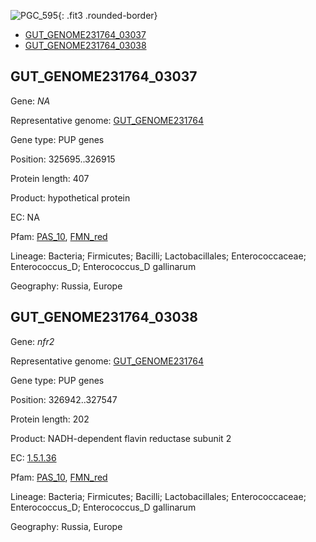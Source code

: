 ![PGC_595](../static/images/Clusters_figure/PGC_595.jpg){: .fit3 .rounded-border}

<ul id="myTab" class="nav nav-tabs">
  <li class="active">
        <a href="#tab1" data-toggle="tab">GUT_GENOME231764_03037</a>
  </li>
<li><a href="#tab2" data-toggle="tab">GUT_GENOME231764_03038</a></li>
</ul>

<div id="myTabContent" class="tab-content">
  <div class="tab-pane fade in active" id="tab1">

<h2 id="GUT_GENOME231764_03037">GUT_GENOME231764_03037</h2>
<p>Gene: <em>NA</em>
<p>Representative genome: <a href="https://www.ebi.ac.uk/metagenomics/genomes/MGYG-HGUT-00106">GUT_GENOME231764</a></p>
<p>Gene type: PUP genes</p>
<p>Position: 325695..326915</p>
<p>Protein length: 407</p>
<p>Product: hypothetical protein</p>
<p>EC: NA</p>
<p>Pfam: <a href="http://pfam.xfam.org/family/PAS_10">PAS_10</a>, <a href="http://pfam.xfam.org/family/FMN_red">FMN_red</a></p>
<p>Lineage: Bacteria; Firmicutes; Bacilli; Lactobacillales; Enterococcaceae; Enterococcus_D; Enterococcus_D gallinarum</p>
<p>Geography: Russia, Europe</p>
  </div>

  <div class="tab-pane fade" id="tab2">

<h2 id="GUT_GENOME231764_03038">GUT_GENOME231764_03038</h2>
<p>Gene: <em>nfr2</em></p>
<p>Representative genome: <a href="https://www.ebi.ac.uk/metagenomics/genomes/MGYG-HGUT-00106">GUT_GENOME231764</a></p>
<p>Gene type: PUP genes</p>
<p>Position: 326942..327547</p>
<p>Protein length: 202</p>
<p>Product: NADH-dependent flavin reductase subunit 2</p>
<p>EC: <a href="https://www.brenda-enzymes.org/enzyme.php?ecno=1.5.1.36">1.5.1.36</a></p>
<p>Pfam: <a href="http://pfam.xfam.org/family/PAS_10">PAS_10</a>, <a href="http://pfam.xfam.org/family/FMN_red">FMN_red</a></p>
<p>Lineage: Bacteria; Firmicutes; Bacilli; Lactobacillales; Enterococcaceae; Enterococcus_D; Enterococcus_D gallinarum</p>
<p>Geography: Russia, Europe</p>

  </div>
</div>

